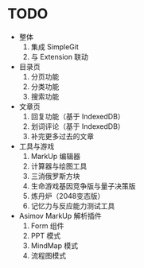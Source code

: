 # TODO

-	整体
	1.	集成 SimpleGit
	2.	与 Extension 联动
-	目录页
	1.	分页功能
	2.	分类功能
	3.	搜索功能
-	文章页
	1.	回复功能（基于 IndexedDB）
	2.	划词评论（基于 IndexedDB）
	3.	补完更多过去的文章
-	工具与游戏
	1.	MarkUp 编辑器
	2.	计算器与绘图工具
	3.	三消俄罗斯方块
	4.	生命游戏基因竞争版与量子决策版
	4.	炼丹炉（2048变态版）
	5.	记忆力与反应能力测试工具
-	Asimov MarkUp 解析插件
	1.	Form 组件
	2.	PPT 模式
	3.	MindMap 模式
	4.	流程图模式